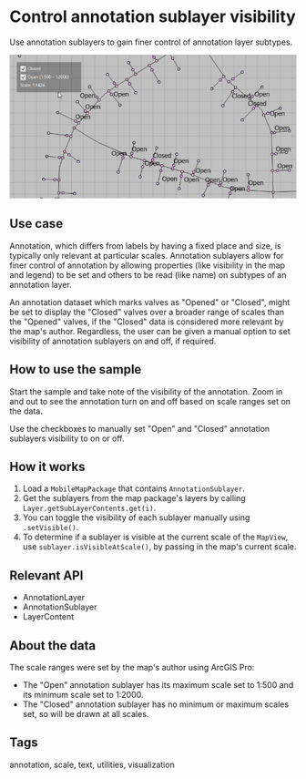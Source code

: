 # Control annotation sublayer visibility

Use annotation sublayers to gain finer control of annotation layer subtypes.

![Image of control annotation sublayer visibility](ControlAnnotationSublayerVisibility.png)

## Use case

Annotation, which differs from labels by having a fixed place and size, is typically only relevant at particular scales. Annotation sublayers allow for finer control of annotation by allowing properties (like visibility in the map and legend) to be set and others to be read (like name) on subtypes of an annotation layer.

An annotation dataset which marks valves as "Opened" or "Closed", might be set to display the "Closed" valves over a broader range of scales than the "Opened" valves, if the "Closed" data is considered more relevant by the map's author. Regardless, the user can be given a manual option to set visibility of annotation sublayers on and off, if required.

## How to use the sample

Start the sample and take note of the visibility of the annotation. Zoom in and out to see the annotation turn on and off based on scale ranges set on the data.

Use the checkboxes to manually set "Open" and "Closed" annotation sublayers visibility to on or off.

## How it works

1. Load a `MobileMapPackage` that contains `AnnotationSublayer`.
2. Get the sublayers from the map package's layers by calling `Layer.getSubLayerContents.get(i)`.
3. You can toggle the visibility of each sublayer manually using `.setVisible()`.
4. To determine if a sublayer is visible at the current scale of the `MapView`, use `sublayer.isVisibleAtScale()`, by passing in the map's current scale.
 
## Relevant API

* AnnotationLayer
* AnnotationSublayer
* LayerContent

## About the data

 The scale ranges were set by the map's author using ArcGIS Pro:
* The "Open" annotation sublayer has its maximum scale set to 1:500 and its minimum scale set to 1:2000.
* The "Closed" annotation sublayer has no minimum or maximum scales set, so will be drawn at all scales.

## Tags

annotation, scale, text, utilities, visualization
